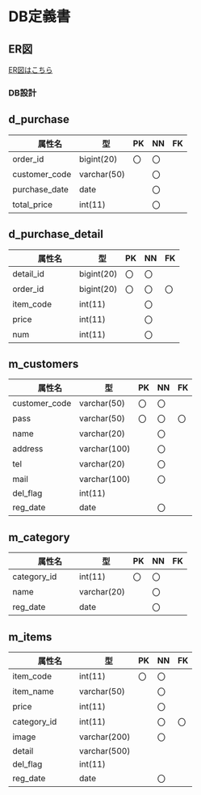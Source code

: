 # DB定義書
## ER図
[ER図はこちら](https://github.com/Aso2001369/2021sys-design/blob/main/src/md/db/Sample_ER.md "ER図はこちら") 

### DB設計
## d_purchase

| 　　属性名 　　| 　型　 | PK | NN | FK |
|---------------|-------|----|----|----|
|order_id|bigint(20)|〇|〇||
|customer_code|varchar(50)||〇||
|purchase_date|date||〇||
|total_price|int(11)||〇||

## d_purchase_detail

| 　　属性名 　　| 　型　 | PK | NN | FK |
|---------------|-------|----|----|----|
|detail_id|bigint(20)|〇|〇||
|order_id|bigint(20)|〇|〇|〇|
|item_code|int(11)||〇||
|price|int(11)||〇||
|num|int(11)||〇||

## m_customers
| 　　属性名 　　| 　型　 | PK | NN | FK |
|---------------|-------|----|----|----|
|customer_code|varchar(50)|〇|〇||
|pass|varchar(50)|〇|〇|〇|
|name|varchar(20)||〇||
|address|varchar(100)||〇||
|tel|varchar(20)||〇||
|mail|varchar(100)||〇||
|del_flag|int(11)||||
|reg_date|date||〇||

## m_category
| 　　属性名 　　| 　型　 | PK | NN | FK |
|---------------|-------|----|----|----|
|category_id|int(11)|〇|〇||
|name|varchar(20)||〇||
|reg_date|date||〇||

## m_items
| 　　属性名 　　| 　型　 | PK | NN | FK |
|---------------|-------|----|----|----|
|item_code|int(11)|〇|〇||
|item_name|varchar(50)||〇||
|price|int(11)||〇||
|category_id|int(11)||〇|〇|
|image|varchar(200)||〇||
|detail|varchar(500)||||
|del_flag|int(11)||||
|reg_date|date||〇||

